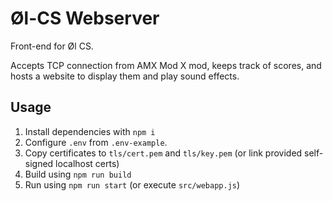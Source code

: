 # Øl-CS Webserver

Front-end for Øl CS.

Accepts TCP connection from AMX Mod X mod, keeps track of scores, and hosts a website to display them and play sound effects.

## Usage
1. Install dependencies with `npm i`
2. Configure `.env` from `.env-example`.
3. Copy certificates to `tls/cert.pem` and `tls/key.pem` (or link provided self-signed localhost certs)
4. Build using `npm run build`
5. Run using `npm run start` (or execute `src/webapp.js`)
